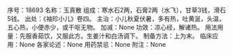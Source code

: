 序号：18693
名称：玉真散
组成：寒水石2两，石膏2两（水飞），甘草3钱，滑石5钱。
出处：《袖珍小儿》卷四。
主治：小儿秋夏伏暑，多有热，吐黄涎，头温，五心热，小便赤少，或干呕无物。
加减：None
功效：凉心经，解诸热。
用法用量：先服香茹饮，又服此方。生姜汁和白汤调下。
制备方法：上为末。
临床应用：None
各家论述：None
用药禁忌：None
附注：None
